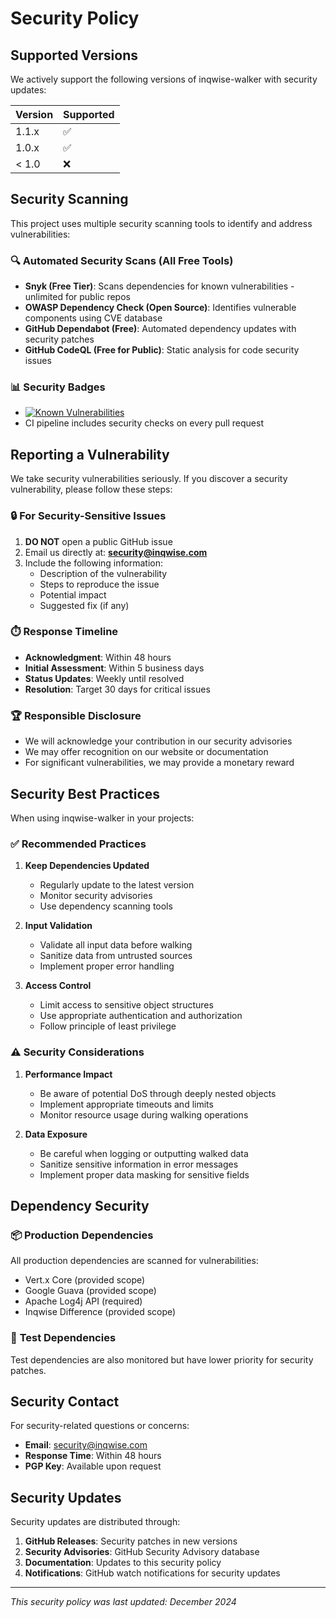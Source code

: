 # Security Policy

## Supported Versions

We actively support the following versions of inqwise-walker with security updates:

| Version | Supported          |
| ------- | ------------------ |
| 1.1.x   | :white_check_mark: |
| 1.0.x   | :white_check_mark: |
| < 1.0   | :x:                |

## Security Scanning

This project uses multiple security scanning tools to identify and address vulnerabilities:

### 🔍 **Automated Security Scans (All Free Tools)**

- **Snyk (Free Tier)**: Scans dependencies for known vulnerabilities - unlimited for public repos
- **OWASP Dependency Check (Open Source)**: Identifies vulnerable components using CVE database
- **GitHub Dependabot (Free)**: Automated dependency updates with security patches
- **GitHub CodeQL (Free for Public)**: Static analysis for code security issues

### 📊 **Security Badges**

- [![Known Vulnerabilities](https://snyk.io/test/github/inqwise/inqwise-walker/badge.svg)](https://snyk.io/test/github/inqwise/inqwise-walker)
- CI pipeline includes security checks on every pull request

## Reporting a Vulnerability

We take security vulnerabilities seriously. If you discover a security vulnerability, please follow these steps:

### 🔒 **For Security-Sensitive Issues**

1. **DO NOT** open a public GitHub issue
2. Email us directly at: **security@inqwise.com**
3. Include the following information:
   - Description of the vulnerability
   - Steps to reproduce the issue
   - Potential impact
   - Suggested fix (if any)

### ⏱️ **Response Timeline**

- **Acknowledgment**: Within 48 hours
- **Initial Assessment**: Within 5 business days
- **Status Updates**: Weekly until resolved
- **Resolution**: Target 30 days for critical issues

### 🏆 **Responsible Disclosure**

- We will acknowledge your contribution in our security advisories
- We may offer recognition on our website or documentation
- For significant vulnerabilities, we may provide a monetary reward

## Security Best Practices

When using inqwise-walker in your projects:

### ✅ **Recommended Practices**

1. **Keep Dependencies Updated**
   - Regularly update to the latest version
   - Monitor security advisories
   - Use dependency scanning tools

2. **Input Validation**
   - Validate all input data before walking
   - Sanitize data from untrusted sources
   - Implement proper error handling

3. **Access Control**
   - Limit access to sensitive object structures
   - Use appropriate authentication and authorization
   - Follow principle of least privilege

### ⚠️ **Security Considerations**

1. **Performance Impact**
   - Be aware of potential DoS through deeply nested objects
   - Implement appropriate timeouts and limits
   - Monitor resource usage during walking operations

2. **Data Exposure**
   - Be careful when logging or outputting walked data
   - Sanitize sensitive information in error messages
   - Implement proper data masking for sensitive fields

## Dependency Security

### 📦 **Production Dependencies**

All production dependencies are scanned for vulnerabilities:
- Vert.x Core (provided scope)
- Google Guava (provided scope)
- Apache Log4j API (required)
- Inqwise Difference (provided scope)

### 🧪 **Test Dependencies**

Test dependencies are also monitored but have lower priority for security patches.

## Security Contact

For security-related questions or concerns:

- **Email**: security@inqwise.com
- **Response Time**: Within 48 hours
- **PGP Key**: Available upon request

## Security Updates

Security updates are distributed through:

1. **GitHub Releases**: Security patches in new versions
2. **Security Advisories**: GitHub Security Advisory database
3. **Documentation**: Updates to this security policy
4. **Notifications**: GitHub watch notifications for security updates

---

*This security policy was last updated: December 2024*